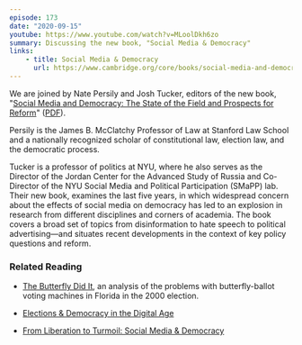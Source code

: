 ```yaml
---
episode: 173
date: "2020-09-15"
youtube: https://www.youtube.com/watch?v=MLoolDkh6zo
summary: Discussing the new book, "Social Media & Democracy"
links:
    - title: Social Media & Democracy
      url: https://www.cambridge.org/core/books/social-media-and-democracy/E79E2BBF03C18C3A56A5CC393698F117
---
```

We are joined by Nate Persily and Josh Tucker, editors of the new book, "[Social Media and Democracy: The State of the Field and Prospects for Reform][book]" ([PDF][bookpdf]).

Persily is the James B. McClatchy Professor of Law at Stanford Law School and a nationally recognized scholar of constitutional law, election law, and the democratic process.

Tucker is a professor of politics at NYU, where he also serves as the Director of the Jordan Center for the Advanced Study of Russia and Co-Director of the NYU Social Media and Political Participation (SMaPP) lab. Their new book, examines the last five years, in which widespread concern about the effects of social media on democracy has led to an explosion in research from different disciplines and corners of academia. The book covers a broad set of topics from disinformation to hate speech to political advertising—and situates recent developments in the context of key policy questions and reform.

[book]: https://www.cambridge.org/core/books/social-media-and-democracy/E79E2BBF03C18C3A56A5CC393698F117
[bookpdf]: https://www.cambridge.org/core/services/aop-cambridge-core/content/view/E79E2BBF03C18C3A56A5CC393698F117/9781108835558AR.pdf/Social_Media_and_Democracy.pdf

### Related Reading

- [The Butterfly Did It](http://sekhon.berkeley.edu/papers/butterfly.pdf), an analysis of the problems with butterfly-ballot voting machines in Florida in the 2000 election.

- [Elections & Democracy in the Digital Age](https://storage.googleapis.com/kofiannanfoundation.org/2019/02/a6112278-190206_kaf_democracy_internet_persily_single_pages_v3.pdf)

- [From Liberation to Turmoil: Social Media & Democracy](https://www.journalofdemocracy.org/articles/from-liberation-to-turmoil-social-media-and-democracy/)
